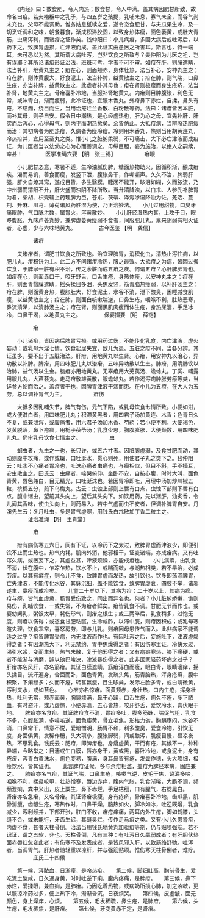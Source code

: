 <!-- { "loadSidebar": true } -->
　　《内经》曰：数食肥，令人内热；数食甘，令人中满。盖其病因肥甘所致，故命名曰疳。若夫襁褓中之乳子，与四五岁之孩提，乳哺未息，寡气未全，而谷气尚未充也。父母不能调助，惟务姑息舐犊之爱，遂令恣食肥甘，与夫瓜果生冷，及一切烹饪调和之味，朝餐暮食，渐成积滞胶固，以致身热体瘦，面色萎黄，或肚大青筋，虫痛泻利，而诸疳之证作矣。钱仲阳曰：小儿病疳，多因大病后或吐泻后，以药下之，致脾胃虚损，亡津液而成。盖此证实由愚医之所害耳。斯言也，特一端耳，未可悉以为然。其所谓大病吐泻，岂非饮食之所致与？夫仲阳为儿医之袓，岂有误耶？其所论诸疳形证治法，班班可考，学者不可不审。如疳在肝，则膜遮睛，法当补肝，地黄丸主之；疳在心，则面颊赤，身体壮热，法当补心，安神丸主之；疳在脾，则体黄腹大，好食泥土，法当补脾，益黄散主之；疳在肺，则气喘，口鼻生疮，亦当补脾，益黄散主之，此虚者补其母也；疳在肾则极瘦而身生疮疥，法当补肾，地黄丸主之。骨疳喜卧冷地，当服补肾地黄丸。内疳则目肿腹胀，利色无常，或沫青白，渐而瘦弱，此冷证也，宜服木香丸。外疳鼻下赤烂，自揉，鼻头有疮，不结痂，绕目而生，当用治疮烂兰香散、白粉散等药。法曰：诸疳皆因本脏，而补其母，则子自安。假令日中潮热，是心经虚热也，肝为心之母，宜先补肝，肝实而后泻心，心得母气，则内平而潮热愈矣。余皆仿此。大抵疳病，当辨冷热肥瘦而治：其初病者为肥热疳，久病者为瘦冷疳。冷则用木香丸，热则当用胡黄连丸，冷热疳并，宜用至圣丸之类。惟小儿之脏腑柔弱，不可痛击，大下必亡津液而成疳证，为儿医者当以幼幼之心为心而善调之，毋纵巨胆，妄为施治，以绝人之嗣续，幸甚！
　　　　医学准绳六要 【明　张三锡】
　　　　　疳眼

　　小儿肥甘恣意，寒暑不适，生冷油腻伤脾，糖面热物助火，因循积渐，酿成疳疾。渴而易饥，善食而瘦，发竖下泄，腹胀鼻干，作嘶嘶声。久久不治，脾弱肝强，肝火自燎其窍，遂成目眚，多生翳膜，睫闭不能开，眵泪如糊，久而脓流，乃中州弱而清阳不升，肝火盛而浊阴不降所致。当升清降浊，以白朮、人参先补脾胃为君，柴胡、枳壳辅上药理脾为臣，苍朮、茯苓、泽泻渗湿降浊为佐，羌活、蔓荆、升麻、川芎、薄荷诸风药胜湿为使，乃正治妙法。　　小儿过用甜物，口臭牙痛眼肿，气口脉洪数，属胃火，泻黄散妙。　　小儿肝经湿热内甚，上攻于目，眼眵腹胀，九味芦荟丸妙。兼脾虚萎黄瘦弱不食者，间服肥儿丸。禀来阴弱有相火证者，心虚，少与六味地黄丸。
　　　　古今医鉴 【明　龚信】

　　　　　诸疳

　　夫诸疳者，谓肥甘饮食之所致也。治宜理脾胃，消积化虫，清热止泻住痢，以肥儿丸、疳积饼为主。此二方不问诸疳冷热，服之最效。大抵疳之为病，皆因过餐饮食，于脾家一脏有积不治，传之余脏而成五疳之疾。何谓五疳？心肝脾肺肾也。如疳在心，则面赤口干，咬牙舒舌，口舌生疮，身热体瘦，以安神丸主之；疳在肝，则面青翳膜遮睛，摇头揉目多泪，头焦发竖，筋青脑热瘦弱，以补肝汤主之；疳在脾，则面黄身热，腹胀肚大，好食泥土，水谷不消，泄下酸臭，困睡减食肌瘦，以益黄散主之；疳在肺，则面白咳嗽喘逆，口鼻生疮，咽喉不利，肚热恶寒，鼻流清涕，以清肺汤主之；疳在肾，则面黑肌肉瘦而体生疮，身热尿濇，手足冰冷，口鼻干渴，以地黄丸主之。
　　　　保婴撮要 【明　薛铠】

　　　　　疳

　　小儿诸疳，皆因病后脾胃亏损。或用药过伤，不能传化乳食，内亡津液，虚火妄动；或乳母六淫七情，饮食起居失宜，致儿为患。五脏之疳不同，当各分辨。其证虽多，要不出于五脏治法。肝疳，用地黄丸以生肾。心疳，用安神丸以治心，异功散以补脾。脾疳，用四味肥儿丸以治疳，五味异功散以生土。肺疳，用清肺饮以治肺，益气汤以生金。脑疳亦用地黄丸。无辜疳用大芜荑汤、蟾蜍丸。丁奚、哺露用服儿丸，大芦荟丸。走马疳敷雄黄散，服蟾蜍丸。若作渴泻痢肿胀劳瘵等类，当详参方论而治之。盖疳者干也，因脾胃津液干涸而患。在小儿为五疳，在大人为五劳，总以调补胃气为主。
　　　　　疳伤

　　大抵多因乳哺失节，脾气有伤，元气下陷，或乳母饮食七情所致。小便如泔，或大便泔白者，用四味肥儿丸；积滞黄黑者，用四君子汤加黄连、木香；色青日久不复，或兼泄泻，或腹痛者，用六君子汤加木香、芍药；若小便不利，大便褐色，发黄脱落，鼻下疮痍，用栀子茯苓汤；乳食少思，胸腹膨胀，大便频数，用四味肥儿丸。仍审乳母饮食七情主之。
　　　　　虫

　　蛔虫者，九虫之一也，长只许，或五六寸者。因脏腑虚弱，及食甘肥而动，其动则腹中攻痛，或作或辍，口吐涎水，贯心则死，用使君子丸之类下之。钱仲阳云：吐水不心痛者胃冷也，吐沫心痛者虫痛也，与癎相似，但目不斜，手不搐耳，安虫散主之。田氏云：虫痛者，啼哭俯仰，坐卧不安，自按心腹，时时大叫，面色青黄，唇色兼白，目无精光，口吐涎沫也。若因胃冷即吐，用理中汤加炒川椒五粒，槟榔五分，煎下乌梅丸。古云：虫蚀上部则上唇有白点，虫蚀下部则下唇有白点。腹中诸虫，望前其头向上，望后其头向下。如饮用药，先以猪肝，油炙香，令儿闻其香味，使虫头向上，则药易入。若中气虚而虫不安者，但调补脾胃自安。丹溪先生云：冬月吐虫，多是胃气虚寒，用钱氏白朮散加丁香二粒主之。
　　　　证治准绳 【明　王肯堂】

　　　　　疳

　　疳有病伤寒五六日，间有下证，以冷药下之太过，致脾胃虚而津液少，即便引饮不止而生热也。热气内耗，肌肉外消，他邪相干，证变诸端，亦成疳病。又有吐泻久病，或医妄下之，其虚益甚，津液烦躁，亦能成疳也。　　小儿病癖，由乳食不消，伏在腹中，乍凉乍热，饮水不止，或喘而嗽，与潮热相类，若不早治，必成劳疳。以其有癖症，则令儿不食，致脾胃虚而发热，故引饮也。饮多即荡涤脾胃，亡失津液，不能传化水谷，其脉沉细，盖不能饮食，致脾胃虚衰，四肢不举，诸邪遂生，羸瘦而成疳矣。　　儿童二十岁以下，其病为疳；二十岁以上，其病为痨。疳与痨，皆气血虚惫，肠胃受伤致之，同出而异名也。何者？小儿脏腑娇嫩，饱则易伤，乳哺饮食，一或失常，不为疳者鲜矣。疳皆乳食不调。甘肥无节而作也。或婴幼阙乳，粥饭太早，耗伤形气，则疳之根生；或三两晬后，乳食稍多，过饱无度，则疳以伤得；或恣食甘肥粘腻，生冷咸酢，以滞中脘，则疳因积成；或乳母寒暄失理，饮食乖常，喜怒房劳，即与儿乳，则疳因母患传气而入。此非病家不能调适之过乎？疳皆脾胃受病，内无津液而作也。有因吐泻之后，妄施吐下，津液虚竭得之者；有因潮热大下，利无禁约，胃中焦燥得之者；有因伤寒里证，冷快太过，渴引水浆，变而生热，热气未散，复于他邪得之者；又有病癖寒热，胁下痛硬，或者不能渐与消磨，遽以硇巴峻决，津液暴伤得之者。此非医家轻药坏病之过乎？　　肝疳亦名风肝，亦名筋疳。其证白膜遮睛，筋疳泻血而瘦，眼白青，眼睛濇痒，摇头揉目，流汗遍身，合面而卧，面色青黄，发疏头焦，筋青脑热，浑身疮癣，腹中积聚，下痢频多；久而不痊，转甚羸瘦，目生眵粪，发际左脸多青，或白睛微黄，泻利夹水，或如苔色。　　心疳亦名惊疳。面黄颊赤，身壮热，口内生疮，挥身壮热，吐利无常，颊赤面黄，胸膈烦满，鼻干心躁，口舌生疮，痢久不痊，多下脓血，有时盗汗，或乃虚惊，小便赤濇，五心皆热，咬牙舒舌，爱饮冷水，喜伏眠于地。　　脾疳亦名食疳。其证脾疳食不消，胃疳多吐，腹多筋脉，喘促气粗，乳食不多，心腹胀满，多啼咳逆，面色痿黄，骨立毛焦，形枯力劣，胸膈壅闷，水谷不消，口鼻常干，情意不悦，爱暗憎明，肠胃不和，利多酸臭，爱食冷物，引饮无度，身面俱黄，发稀作穗，头大项小，腹胀脚弱，间或酿泻，肌瘦目慢，昼凉夜热，不思乳食。钱氏云：肥疳，即脾疳也，身瘦虚黄，干而有疮，其候不一，种种异端，今略举之：目濇或生白膜，唇亦身干，黄或黑，喜卧冷地，或食泥土，身有疮疥，泻青白黄沫水，痢色变易，腹满，身耳鼻皆有疮，发鬓作穗，头大项细，极瘦饮水，皆其证也。　　此言脾疳证候，多与余疳相滥，盖疳为脾经本病，固应兼之。　　肺疳亦名气疳，其证气喘，口鼻生疮，咳嗽气逆，皮毛干焦，饶涕多啼，咽喉不利，揉鼻咬甲，壮热憎寒，唇边赤痒，腹内气胀，乳食渐稀，大肠不调，频频泄痢，粪中米出，皮上粟生，鼻下赤烂，手足枯细，口有腥气，右腮晃白。　　肾疳亦名急疳，又名骨疳。其证肾疳极瘦，身有疮疥，骨疳喜卧冷地，齿爪黑，肌骨消瘦，齿龈生疮，寒热作时，口鼻干燥，脑热如火，脚冷如冰，吐逆既增，乳食减少，泻利频并，下部开张，肛门不收，疳疮痒痛，两耳内外生疮，脚如鹤膝，头缝不合，或未能行，牙齿生迟，其缝臭烂，传作走马疳之类。又有小儿久患肾疳，内虚不食，甚者天柱骨倒。治法当用钱氏地黄丸加驱疳等剂，仍与贴项强筋。若不识证，谓之五软，非也。天柱骨倒，凡有三种：有吐泻日久羸弱成者；有肝胆伏热面赤唇红忽变此者；有伤寒不及发表成者，是皆风邪入肝，以致筋络舒弛。吐泻者，当调胃气。肝热者随轻重以凉肝，并与强筋贴项。惟伤寒天柱骨倒者，难疗。
　　　　　庄氏二十四候

　　第一候，泻脓血，日渐瘦，是冷热疳。　　第二候，脚细肚高，胸前骨生，爱吃泥土酸咸，日久通身黄，时时吐逆下痢，腹内疼痛，是脾疳。　　第三候，鼻下赤烂，爱揉眼，兼血痢，是肺疳。乃因吃着热物，或病奶所损心肺，加之咳嗽，更以服凉冷药过多，便上热下冷，渐渐昏沉，日夜烦哭。　　第四候，皮虚皱，面无颜色，身上燥痒，心烦。　　第五候，毛发稀疏，鼻生疮，是肺疳。　　第六候，头生疮，毛发稀焦，是肝疳。　　第七候，牙变黄赤不定，是肾疳。
